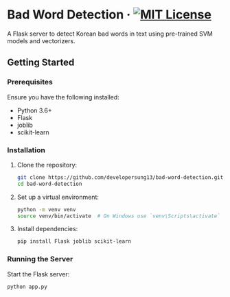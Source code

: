# Bad Word Detection &middot; [![MIT License](https://img.shields.io/badge/license-MIT-blue.svg)](https://github.com/developersung13/bad-word-detection/blob/main/LICENSE)

A Flask server to detect Korean bad words in text using pre-trained SVM models and vectorizers.

## Getting Started

### Prerequisites

Ensure you have the following installed:
- Python 3.6+
- Flask
- joblib
- scikit-learn

### Installation

1. Clone the repository:
    ```bash
    git clone https://github.com/developersung13/bad-word-detection.git
    cd bad-word-detection
    ```

2. Set up a virtual environment:
    ```bash
    python -m venv venv
    source venv/bin/activate  # On Windows use `venv\Scripts\activate`
    ```

3. Install dependencies:
    ```bash
    pip install Flask joblib scikit-learn
    ```

### Running the Server

Start the Flask server:
```bash
python app.py
